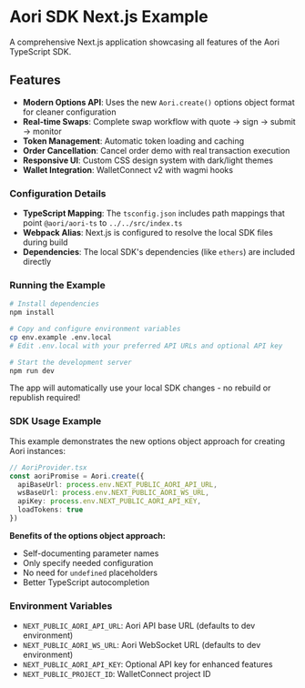 # Aori SDK Next.js Example

A comprehensive Next.js application showcasing all features of the Aori TypeScript SDK.

## Features

- **Modern Options API**: Uses the new `Aori.create()` options object format for cleaner configuration
- **Real-time Swaps**: Complete swap workflow with quote → sign → submit → monitor
- **Token Management**: Automatic token loading and caching
- **Order Cancellation**: Cancel order demo with real transaction execution
- **Responsive UI**: Custom CSS design system with dark/light themes
- **Wallet Integration**: WalletConnect v2 with wagmi hooks

### Configuration Details

- **TypeScript Mapping**: The `tsconfig.json` includes path mappings that point `@aori/aori-ts` to `../../src/index.ts`
- **Webpack Alias**: Next.js is configured to resolve the local SDK files during build
- **Dependencies**: The local SDK's dependencies (like `ethers`) are included directly

### Running the Example

```bash
# Install dependencies
npm install

# Copy and configure environment variables
cp env.example .env.local
# Edit .env.local with your preferred API URLs and optional API key

# Start the development server
npm run dev
```

The app will automatically use your local SDK changes - no rebuild or republish required!

### SDK Usage Example

This example demonstrates the new options object approach for creating Aori instances:

```typescript
// AoriProvider.tsx
const aoriPromise = Aori.create({
  apiBaseUrl: process.env.NEXT_PUBLIC_AORI_API_URL,
  wsBaseUrl: process.env.NEXT_PUBLIC_AORI_WS_URL,
  apiKey: process.env.NEXT_PUBLIC_AORI_API_KEY,
  loadTokens: true
})
```

**Benefits of the options object approach:**
- Self-documenting parameter names
- Only specify needed configuration
- No need for `undefined` placeholders
- Better TypeScript autocompletion

### Environment Variables

- `NEXT_PUBLIC_AORI_API_URL`: Aori API base URL (defaults to dev environment)
- `NEXT_PUBLIC_AORI_WS_URL`: Aori WebSocket URL (defaults to dev environment)
- `NEXT_PUBLIC_AORI_API_KEY`: Optional API key for enhanced features
- `NEXT_PUBLIC_PROJECT_ID`: WalletConnect project ID
